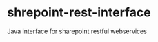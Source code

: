 shrepoint-rest-interface
========================

Java interface for sharepoint restful webservices
